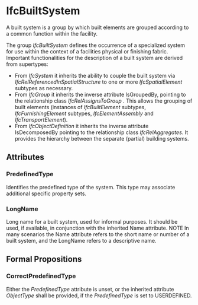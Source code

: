 # IfcBuiltSystem

A built system is a group by which built elements are grouped according to a common function within the facility.
<!-- end of short definition -->


The group _IfcBuiltSystem_ defines the occurrence of a specialized system for use within the context of a facilities physical or finishing fabric. Important functionalities for the description of a built system are derived from supertypes:

* From _IfcSystem_ it inherits the ability to couple the built system via _IfcRelReferencedInSpatialStructure_ to one or more _IfcSpatialElement_ subtypes as necessary.
* From _IfcGroup_ it inherits the inverse attribute IsGroupedBy, pointing to the relationship class _IfcRelAssignsToGroup_ . This allows the grouping of built elements (instances of _IfcBuiltElement_ subtypes, _IfcFurnishingElement_ subtypes, _IfcElementAssembly_ and _IfcTransportElement_).
* From _IfcObjectDefinition_ it inherits the inverse attribute IsDecomposedBy pointing to the relationship class _IfcRelAggregates_. It provides the hierarchy between the separate (partial) building systems.

## Attributes

### PredefinedType
Identifies the predefined type of the system. This type may associate additional specific property sets.

### LongName
Long name for a built system, used for informal purposes. It should be used, if available, in conjunction with the inherited Name attribute.
NOTE In many scenarios the Name attribute refers to the short name or number of a built system, and the LongName refers to a descriptive name.

## Formal Propositions

### CorrectPredefinedType
Either the _PredefinedType_ attribute is unset, or the inherited attribute _ObjectType_ shall be provided, if the _PredefinedType_ is set to USERDEFINED.
